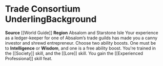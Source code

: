 ﻿---
ability: null
ability_boost: null
feat: null
id: '52'
name: Trade Consortium Underling
prerequisite: null
rarity: null
skill: null
source: '[[DATABASE/source/World Guide|World Guide]]'
subcategory: regional
trait: null
type: null

---
# Trade Consortium Underling<span class="item-type">Background</span>

**Source** [[World Guide]] 
**Region** Absalom and Starstone Isle
Your experience as a ledger-keeper for one of Absalom’s trade guilds has made you a canny investor and shrewd entrepreneur.
Choose two ability boosts. One must be to **Intelligence** or **Wisdom**, and one is a free ability boost.
You're trained in the [[Society]] skill, and the [[Lore]] skill. You gain the [[Experienced Professional]] skill feat.